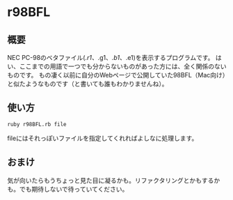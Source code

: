 # r98BFL

## 概要
NEC PC-98のベタファイル(*.r1、*.g1、*.b1、*.e1)を表示するプログラムです。
はい、ここまでの用語で一つでも分からないものがあった方には、全く関係のないものです。
もの凄く以前に自分のWebページで公開していた98BFL（Mac向け）と似たようなものです（と書いても誰もわかりませんね）。

## 使い方

~~~
ruby r98BFL.rb file
~~~

fileにはそれっぽいファイルを指定してくれればよしなに処理します。

## おまけ
気が向いたらもうちょっと見た目に凝るかも。リファクタリングとかもするかも。でも期待しないで待っていてください。
